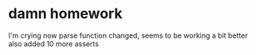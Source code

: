 # damn homework

I'm crying now
parse function changed, seems to be working a bit better
also added 10 more asserts